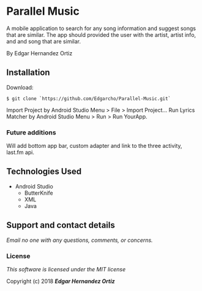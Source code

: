 # Parallel Music

A mobile application to search for any song information and suggest songs that are similar. The app should provided the user with the artist, artist info, and and song that are similar.

By Edgar Hernandez Ortiz

## Installation

Download:

    $ git clone `https://github.com/Edgarcho/Parallel-Music.git`

Import Project by Android Studio Menu > File > Import Project...
Run Lyrics Matcher by Android Studio Menu > Run > Run YourApp.

### Future additions
Will add bottom app bar, custom adapter and link to the three activity, last.fm api.

## Technologies Used
  * Android Studio
    * ButterKnife
    * XML
    * Java

## Support and contact details

_Email no one with any questions, comments, or concerns._

### License

*This software is licensed under the MIT license*

Copyright (c) 2018 **_Edgar Hernandez Ortiz_**
